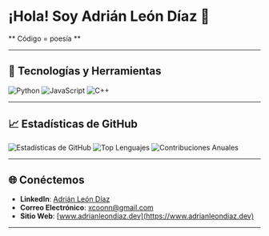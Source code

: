 # ¡Hola! Soy Adrián León Díaz 👋


** Código = poesía **

---

## 🚀 Tecnologías y Herramientas

![Python](https://img.shields.io/badge/-Python-3776AB?style=flat-square&logo=python)
![JavaScript](https://img.shields.io/badge/-JavaScript-F7DF1E?style=flat-square&logo=javascript)
![C++](https://img.shields.io/badge/-C++-00599C?style=flat-square&logo=cplusplus)


---

## 📈 Estadísticas de GitHub

![Estadísticas de GitHub](https://github-readme-stats.vercel.app/api?username=AdrianLeonDiaz&show_icons=true&count_private=true&hide=prs&theme=radical)
![Top Lenguajes](https://github-readme-stats.vercel.app/api/top-langs/?username=AdrianLeonDiaz&layout=compact&theme=radical)
![Contribuciones Anuales](https://github-readme-streak-stats.herokuapp.com/?user=AdrianLeonDiaz&theme=radical)

---

## 🌐 Conéctemos

- **LinkedIn**: [Adrián León Díaz](https://www.linkedin.com/in/adrianleondiaz)
- **Correo Electrónico**: xcoonn@gmail.com
- **Sitio Web**: [www.adrianleondiaz.dev](https://www.adrianleondiaz.dev)

---


